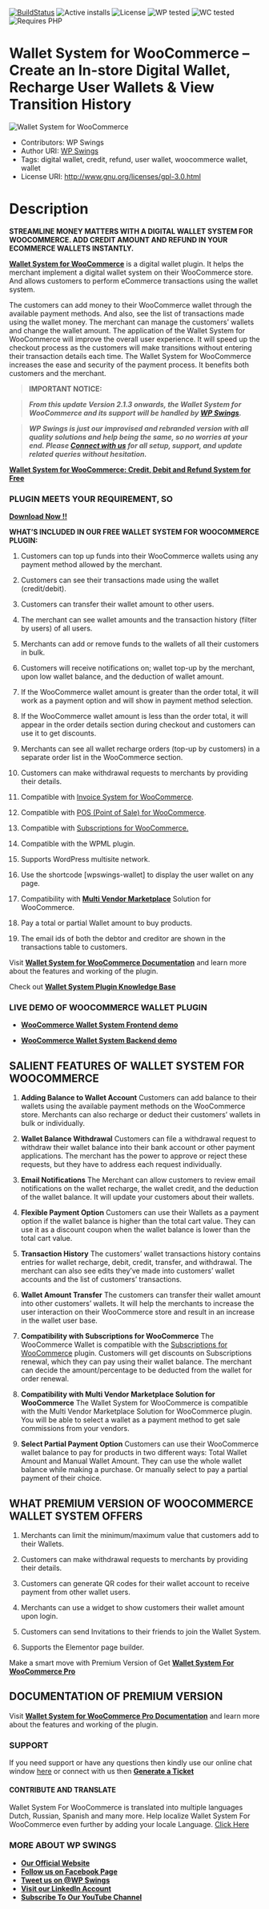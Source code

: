 [![BuildStatus](https://img.shields.io/travis/twbs/bootstrap/v4-dev.svg)](https://travis-ci.org/twbs/bootstrap) ![Active installs](https://img.shields.io/badge/Active-800%2B-brightgreen) ![License](https://img.shields.io/badge/License-GPLv3%20or%20later-yellowgreen) ![WP tested](https://img.shields.io/badge/WP%20tested-5.9-brightgreen) ![WC tested](https://img.shields.io/badge/WC%20tested-6.1.1-brightgreen) ![Requires PHP](https://img.shields.io/badge/Requires%20PHP-5.6-blue)
# Wallet System for WooCommerce – Create an In-store Digital Wallet, Recharge User Wallets & View Transition History
![Wallet System for WooCommerce](https://ps.w.org/wallet-system-for-woocommerce/assets/banner-772x250.png?rev=2671995)
* Contributors: WP Swings
* Author URI: [WP Swings](https://wpswings.com/?utm_source=wpswings-official&utm_medium=wallet-github-page&utm_campaign=site )
* Tags: digital wallet, credit, refund, user wallet, woocommerce wallet, wallet
* License URI: http://www.gnu.org/licenses/gpl-3.0.html



# Description 

**STREAMLINE MONEY MATTERS WITH A DIGITAL WALLET SYSTEM FOR WOOCOMMERCE. ADD CREDIT AMOUNT AND REFUND IN YOUR ECOMMERCE WALLETS INSTANTLY.**


[**Wallet System for WooCommerce**](https://wordpress.org/plugins/wallet-system-for-woocommerce/) is a digital wallet plugin. It helps the merchant implement a digital wallet system on their WooCommerce store. And allows customers to perform eCommerce transactions using the wallet system.

The customers can add money to their WooCommerce wallet through the available payment methods. And also, see the list of transactions made using the wallet money. The merchant can manage the customers’ wallets and change the wallet amount.
The application of the Wallet System for WooCommerce will improve the overall user experience. It will speed up the checkout process as the customers will make transitions without entering their transaction details each time. The Wallet System for WooCommerce increases the ease and security of the payment process. It benefits both customers and the merchant.


>**IMPORTANT NOTICE:**

>_**From this update Version 2.1.3 onwards, the Wallet System for WooCommerce and its support will be handled by [**WP Swings**](https://wpswings.com/?utm_source=wpswings-official&utm_medium=wallet-github-page&utm_campaign=official).**_

>_**WP Swings is just our improvised and rebranded version with all quality solutions and help being the same, so no worries at your end. Please [**Connect with us**](https://wpswings.com/contact-us/?utm_source=wpswings-contact-us&utm_medium=wallet-github-page&utm_campaign=contact-us) for all setup, support, and update related queries without hesitation.**_

[**Wallet System for WooCommerce: Credit, Debit and Refund System for Free**](https://youtu.be/pyAxFDBcLDA)


### PLUGIN MEETS YOUR REQUIREMENT, SO 
[**Download Now !!**](https://downloads.wordpress.org/plugin/wallet-system-for-woocommerce.zip) 

**WHAT’S INCLUDED IN OUR FREE WALLET SYSTEM FOR WOOCOMMERCE PLUGIN:** 

1. Customers can top up funds into their WooCommerce wallets using any payment method allowed by the merchant.

2. Customers can see their transactions made using the wallet (credit/debit).

3. Customers can transfer their wallet amount to other users.

4. The merchant can see wallet amounts and the transaction history (filter by users) of all users.

5. Merchants can add or remove funds to the wallets of all their customers in bulk.

6. Customers will receive notifications on; wallet top-up by the merchant, upon low wallet balance, and the deduction of wallet amount.

7. If the WooCommerce wallet amount is greater than the order total, it will work as a payment option and will show in payment method selection.

8. If the WooCommerce wallet amount is less than the order total, it will appear in the order details section during checkout and customers can use it to get discounts.

9. Merchants can see all wallet recharge orders (top-up by customers) in a separate order list in the WooCommerce section.

10. Customers can make withdrawal requests to merchants by providing their details.

11. Compatible with [Invoice System for WooCommerce](https://wordpress.org/plugins/invoice-system-for-woocommerce/).

12. Compatible with [POS (Point of Sale) for WooCommerce](https://wordpress.org/plugins/mwb-point-of-sale-pos-for-woocommerce/).

13. Compatible with [Subscriptions for WooCommerce.](https://wordpress.org/plugins/subscriptions-for-woocommerce/)

14. Compatible with the WPML plugin.

15. Supports WordPress multisite network.
16. Use the shortcode [wpswings-wallet] to display the user wallet on any page.
17. Compatibility with [**Multi Vendor Marketplace**](https://wordpress.org/plugins/dc-woocommerce-multi-vendor/) Solution for WooCommerce.
18. Pay a total or partial Wallet amount to buy products. 

19. The email ids of both the debtor and creditor are shown in the transactions table to customers.

Visit [**Wallet System for WooCommerce Documentation**](https://docs.wpswings.com/wallet-system-for-woocommerce/?utm_source=wpswings-wallet-doc&utm_medium=wallet-github-page&utm_campaign=wallet-doc) and learn more about the features and working of the plugin.

Check out [**Wallet System Plugin Knowledge Base**](https://support.wpswings.com/wordpress-plugins-knowledge-base/category/wallet-system-for-woocommerce/?utm_source=wpswings-wallet-kb&utm_medium=wallet-github-page&utm_campaign=wallet-kb)

### LIVE DEMO OF WOOCOMMERCE WALLET PLUGIN

* [**WooCommerce Wallet System Frontend demo**](https://demo.wpswings.com/wallet-system-for-woocommerce-pro/?utm_source=wpswings-wallet-frontend-demo&utm_medium=wallet-github-page&utm_campaign=wallet-frontend-demo)

* [**WooCommerce Wallet System Backend demo**](https://demo.wpswings.com/wallet-system-for-woocommerce-pro/get-your-personal-demo/?utm_source=wpswings-wallet-backend-demo&utm_medium=wallet-github-page&utm_campaign=wallet-backend-demo)




## SALIENT FEATURES OF WALLET SYSTEM FOR WOOCOMMERCE

1. **Adding Balance to Wallet Account**
Customers can add balance to their wallets using the available payment methods on the WooCommerce store. Merchants can also recharge or deduct their customers’ wallets in bulk or individually.

2. **Wallet Balance Withdrawal**
Customers can file a withdrawal request to withdraw their wallet balance into their bank account or other payment applications. The merchant has the power to approve or reject these requests, but they have to address each request individually.

3. **Email Notifications**
The Merchant can allow customers to review email notifications on the wallet recharge, the wallet credit, and the deduction of the wallet balance. It will update your customers about their wallets.

4. **Flexible Payment Option**
Customers can use their Wallets as a payment option if the wallet balance is higher than the total cart value. They can use it as a discount coupon when the wallet balance is lower than the total cart value.

5. **Transaction History**
The customers’ wallet transactions history contains entries for wallet recharge, debit, credit, transfer, and withdrawal. The merchant can also see edits they’ve made into customers’ wallet accounts and the list of customers’ transactions.

6. **Wallet Amount Transfer**
The customers can transfer their wallet amount into other customers’ wallets. It will help the merchants to increase the user interaction on their WooCommerce store and result in an increase in the wallet user base.

7. **Compatibility with Subscriptions for WooCommerce**
The WooCommerce Wallet is compatible with the [Subscriptions for WooCommerce](https://wordpress.org/plugins/subscriptions-for-woocommerce/) plugin. Customers will get discounts on Subscriptions renewal, which they can pay using their wallet balance. The merchant can decide the amount/percentage to be deducted from the wallet for order renewal.

8. **Compatibility with Multi Vendor Marketplace Solution for WooCommerce**
The Wallet System for WooCommerce is compatible with the Multi Vendor Marketplace Solution for WooCommerce plugin. You will be able to select a wallet as a payment method to get sale commissions from your vendors.

9. **Select Partial Payment Option**
Customers can use their WooCommerce wallet balance to pay for products in two different ways: Total Wallet Amount and Manual Wallet Amount. They can use the whole wallet balance while making a purchase. Or manually select to pay a partial payment of their choice.


## WHAT PREMIUM VERSION OF WOOCOMMERCE WALLET SYSTEM OFFERS

1. Merchants can limit the minimum/maximum value that customers add to their Wallets.

2. Customers can make withdrawal requests to merchants by providing their details.

3. Customers can generate QR codes for their wallet account to receive payment from other wallet users.

4. Merchants can use a widget to show customers their wallet amount upon login.

5. Customers can send Invitations to their friends to join the Wallet System.

6. Supports the Elementor page builder. 

Make a smart move with Premium Version of  Get [**Wallet System For WooCommerce Pro**](https://wpswings.com/product/wallet-system-for-woocommerce-pro/?utm_source=wpswings-wallet-pro&utm_medium=wallet-github-page&utm_campaign=wallet-pro)

## DOCUMENTATION OF PREMIUM VERSION
Visit [**Wallet System for WooCommerce Pro Documentation**](https://docs.wpswings.com/wallet-system-for-woocommerce-pro/?utm_source=wpswings-wallet-doc&utm_medium=wallet-github-page&utm_campaign=wallet-org-doc ) and learn more about the features and working of the plugin.

### **SUPPORT**

If you need support or have any questions then kindly use our online chat window [here](https://wpswings.com/?utm_source=wpswings-site&utm_medium=wallet-github-page&utm_campaign=here) or connect with us then [**Generate a Ticket**](https://wpswings.com/submit-query/?utm_source=wpswings-wallet-query&utm_medium=wallet-github-page&utm_campaign=generate-a-ticket)

#### CONTRIBUTE AND TRANSLATE
Wallet System For WooCommerce is translated into multiple languages Dutch, Russian, Spanish and many more. Help localize Wallet System For WooCommerce even further by adding your locale Language. [Click Here](https://translate.wordpress.org/projects/wp-plugins/wallet-system-for-woocommerce/)


### MORE ABOUT WP SWINGS

- [**Our Official Website**](https://wpswings.com/?utm_source=wpswings-official&utm_medium=wallet-github-page&utm_campaign=official)
- [**Follow us on Facebook Page**](https://www.facebook.com/wpswings)
- [**Tweet us on @WP Swings**](https://twitter.com/wpswings)
- [**Visit our LinkedIn Account**](https://www.linkedin.com/company/wpswings)
- [**Subscribe To Our YouTube Channel**](https://www.youtube.com/channel/UC7nYNf0JETOwW3GOD_EW2Ag)




